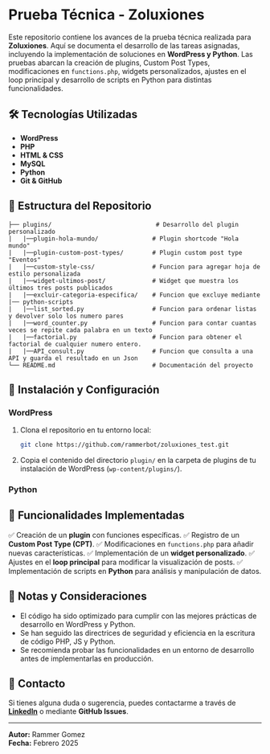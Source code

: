 # Prueba Técnica - Zoluxiones

Este repositorio contiene los avances de la prueba técnica realizada para **Zoluxiones**. Aquí se documenta el desarrollo de las tareas asignadas, incluyendo la implementación de soluciones en **WordPress y Python**. Las pruebas abarcan la creación de plugins, Custom Post Types, modificaciones en `functions.php`, widgets personalizados, ajustes en el loop principal y desarrollo de scripts en Python para distintas funcionalidades.

## 🛠 Tecnologías Utilizadas
- **WordPress**
- **PHP**
- **HTML & CSS**
- **MySQL**
- **Python**
- **Git & GitHub**

## 📂 Estructura del Repositorio

```
├── plugins/                             # Desarrollo del plugin personalizado
|   |──plugin-hola-mundo/               # Plugin shortcode "Hola mundo"
|   |──plugin-custom-post-types/        # Plugin custom post type "Eventos"
|   |──custom-style-css/                # Funcion para agregar hoja de estilo personalizada
|   |──widget-ultimos-post/             # Widget que muestra los últimos tres posts publicados
|   |──excluir-categoria-especifica/    # Funcion que excluye mediante
|── python-scripts
|   |──list_sorted.py                   # Funcion para ordenar listas y devolver solo los numero pares
|   |──word_counter.py                  # Funcion para contar cuantas veces se repite cada palabra en un texto
|   |──factorial.py                     # Funcion para obtener el factorial de cualquier numero entero.
|   |──API_consult.py                   # Funcion que consulta a una API y guarda el resultado en un Json
└── README.md                           # Documentación del proyecto
```

## 🚀 Instalación y Configuración

### WordPress
1. Clona el repositorio en tu entorno local:
   ```bash
   git clone https://github.com/rammerbot/zoluxiones_test.git
   ```
2. Copia el contenido del directorio `plugin/` en la carpeta de plugins de tu instalación de WordPress (`wp-content/plugins/`).


### Python

## 📌 Funcionalidades Implementadas

✅ Creación de un **plugin** con funciones específicas.
✅ Registro de un **Custom Post Type (CPT)**.
✅ Modificaciones en `functions.php` para añadir nuevas características.
✅ Implementación de un **widget personalizado**.
✅ Ajustes en el **loop principal** para modificar la visualización de posts.
✅ Implementación de scripts en **Python** para análisis y manipulación de datos.

## 📝 Notas y Consideraciones
- El código ha sido optimizado para cumplir con las mejores prácticas de desarrollo en WordPress y Python.
- Se han seguido las directrices de seguridad y eficiencia en la escritura de código PHP, JS y Python.
- Se recomienda probar las funcionalidades en un entorno de desarrollo antes de implementarlas en producción.

## 📧 Contacto
Si tienes alguna duda o sugerencia, puedes contactarme a través de **[LinkedIn](https://www.linkedin.com/in/rammer-gomez/)** o mediante **GitHub Issues**.

---

**Autor:** Rammer Gomez  
**Fecha:** Febrero 2025